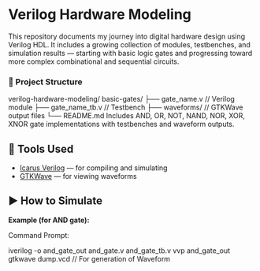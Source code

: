 # Verilog Hardware Modeling

This repository documents my journey into digital hardware design using Verilog HDL. It includes a growing collection of modules, testbenches, and simulation results — starting with basic logic gates and progressing toward more complex combinational and sequential circuits.

### 📂 Project Structure

verilog-hardware-modeling/
basic-gates/
├── gate_name.v         // Verilog module
├── gate_name_tb.v      // Testbench
├── waveforms/          // GTKWave output files
└── README.md
Includes AND, OR, NOT, NAND, NOR, XOR, XNOR gate implementations with testbenches and waveform outputs.


## 🔧 Tools Used

- [Icarus Verilog](http://iverilog.icarus.com/) — for compiling and simulating
- [GTKWave](http://gtkwave.sourceforge.net/) — for viewing waveforms

## ▶️ How to Simulate

**Example (for AND gate):**

Command Prompt:

iverilog -o and_gate_out and_gate.v and_gate_tb.v
vvp and_gate_out
gtkwave dump.vcd     // For generation of Waveform


